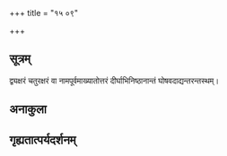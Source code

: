 +++
title = "१५ ०९"

+++
## सूत्रम्
द्व्यक्षरं चतुरक्षरं वा नामपूर्वमाख्यातोत्तरं दीर्घाभिनिष्ठानान्तं घोषवदाद्यन्तरन्तस्थम्।
## अनाकुला

## गृह्यतात्पर्यदर्शनम्

